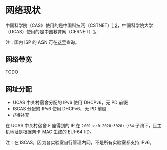 # 网络现状

中国科学院（CAS）使用的是中国科技网（CSTNET）[1][1] [2][2]，中国科学院大学（UCAS）使用的是中国教育网（CERNET）[1][3]。

注：国内 ISP 的 ASN 可在[这里][4]查询。  

## 网络带宽

TODO

## 网址分配

- UCAS 中关村宿舍分配的 IPv6 使用 DHCPv6，无 PD 前缀
- ISCAS 分配的 IPv6 使用 DHCPv6，无 PD 前缀
- //待补充

在 UCAS 中关村宿舍 F 座得到的 IP 在 `2001:cc0:2020:3020::/64` 子网下，且主机地址是根据网卡 MAC 生成的 EUI-64 IID。

注：在 ISCAS，因为各实验室自行管理内网，不是所有实验室都支持 IPv6。  

[1]: https://ipinfo.io/AS17965
[2]: https://ipinfo.io/AS37944
[3]: https://ipinfo.io/AS4538
[4]: https://ipinfo.io/countries/cn
